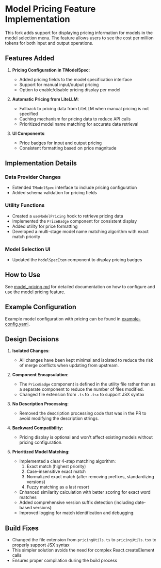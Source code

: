 # Model Pricing Feature Implementation

This fork adds support for displaying pricing information for models in the model selection menu. The feature allows users to see the cost per million tokens for both input and output operations.

## Features Added

1. **Pricing Configuration in TModelSpec**:

   - Added pricing fields to the model specification interface
   - Support for manual input/output pricing
   - Option to enable/disable pricing display per model

2. **Automatic Pricing from LiteLLM**:

   - Fallback to pricing data from LiteLLM when manual pricing is not specified
   - Caching mechanism for pricing data to reduce API calls
   - Prioritized model name matching for accurate data retrieval

3. **UI Components**:
   - Price badges for input and output pricing
   - Consistent formatting based on price magnitude

## Implementation Details

### Data Provider Changes

- Extended `TModelSpec` interface to include pricing configuration
- Added schema validation for pricing fields

### Utility Functions

- Created a `useModelPricing` hook to retrieve pricing data
- Implemented the `PriceBadge` component for consistent display
- Added utility for price formatting
- Developed a multi-stage model name matching algorithm with exact match priority

### Model Selection UI

- Updated the `ModelSpecItem` component to display pricing badges

## How to Use

See [model_pricing.md](./model_pricing.md) for detailed documentation on how to configure and use the model pricing feature.

## Example Configuration

Example model configuration with pricing can be found in [example-config.yaml](./example-config.yaml).

## Design Decisions

1. **Isolated Changes**:

   - All changes have been kept minimal and isolated to reduce the risk of merge conflicts when updating from upstream.

2. **Component Encapsulation**:

   - The `PriceBadge` component is defined in the utility file rather than as a separate component to reduce the number of files modified.
   - Changed file extension from `.ts` to `.tsx` to support JSX syntax

3. **No Description Processing**:

   - Removed the description processing code that was in the PR to avoid modifying the description strings.

4. **Backward Compatibility**:

   - Pricing display is optional and won't affect existing models without pricing configuration.

5. **Prioritized Model Matching**:
   - Implemented a clear 4-step matching algorithm:
     1. Exact match (highest priority)
     2. Case-insensitive exact match
     3. Normalized exact match (after removing prefixes, standardizing versions)
     4. Fuzzy matching as a last resort
   - Enhanced similarity calculation with better scoring for exact word matches
   - Added comprehensive version suffix detection (including date-based versions)
   - Improved logging for match identification and debugging

## Build Fixes

- Changed the file extension from `pricingUtils.ts` to `pricingUtils.tsx` to properly support JSX syntax
- This simpler solution avoids the need for complex React.createElement calls
- Ensures proper compilation during the build process
